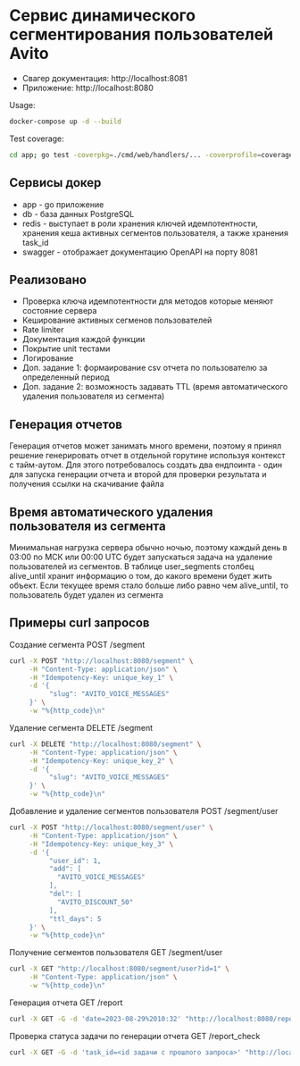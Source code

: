 # Сервис динамического сегментирования пользователей Avito

- Свагер документация: http://localhost:8081
- Приложение: http://localhost:8080

Usage:
``` bash
docker-compose up -d --build
```
Test coverage:
``` bash
cd app; go test -coverpkg=./cmd/web/handlers/... -coverprofile=coverage.out ./tests -coverprofile=coverage.out ./... && go tool cover -html=coverage.out && rm coverage.out
```

## Сервисы докер
 
- app - go приложение
- db - база данных PostgreSQL
- redis - выступает в роли хранения ключей идемпотентности, хранения кеша активных сегментов пользователя, а также хранения task_id
- swagger - отображает документацию OpenAPI на порту 8081

## Реализовано

- Проверка ключа идемпотентности для методов которые меняют состояние сервера
- Кеширование активных сегменов пользователей
- Rate limiter
- Документация каждой функции
- Покрытие unit тестами
- Логирование
- Доп. задание 1: формаирование csv отчета по пользователю за определенный период
- Доп. задание 2: возможность задавать TTL (время автоматического удаления пользователя из сегмента)

## Генерация отчетов 
Генерация отчетов может занимать много времени, поэтому я принял решение генерировать отчет в отдельной горутине используя контекст с тайм-аутом.
Для этого потребовалось создать два ендпоинта - один для запуска генерации отчета и второй для проверки результата и получения ссылки на скачивание файла

## Время автоматического удаления пользователя из сегмента
Минимальная нагрузка сервера обычно ночью, поэтому каждый день в 03:00 по МСК или 00:00 UTC будет запускаться задача на удаление пользователей из сегментов.
В таблице user_segments столбец alive_until хранит информацию о том, до какого времени будет жить объект.
Если текущее время стало больше либо равно чем alive_until, то пользователь будет удален из сегмента

## Примеры curl запросов

Создание сегмента POST /segment
``` bash
curl -X POST "http://localhost:8080/segment" \
     -H "Content-Type: application/json" \
     -H "Idempotency-Key: unique_key_1" \
     -d '{
          "slug": "AVITO_VOICE_MESSAGES"
     }' \
     -w "%{http_code}\n"
```

Удаление сегмента DELETE /segment
``` bash
curl -X DELETE "http://localhost:8080/segment" \
     -H "Content-Type: application/json" \
     -H "Idempotency-Key: unique_key_2" \
     -d '{
          "slug": "AVITO_VOICE_MESSAGES"
     }' \
     -w "%{http_code}\n"
```

Добавление и удаление сегментов пользователя POST /segment/user
``` bash
curl -X POST "http://localhost:8080/segment/user" \
     -H "Content-Type: application/json" \
     -H "Idempotency-Key: unique_key_3" \
     -d '{
          "user_id": 1,
          "add": [
            "AVITO_VOICE_MESSAGES"
          ],
          "del": [
            "AVITO_DISCOUNT_50"
          ],
          "ttl_days": 5
     }' \
     -w "%{http_code}\n"
```

Получение сегментов пользователя GET /segment/user
``` bash
curl -X GET "http://localhost:8080/segment/user?id=1" \
     -H "Content-Type: application/json" \
     -w "%{http_code}\n"
```

Генерация отчета GET /report
``` bash
curl -X GET -G -d 'date=2023-08-29%2010:32' "http://localhost:8080/report"
```

Проверка статуса задачи по генерации отчета GET /report_check
``` bash
curl -X GET -G -d 'task_id=<id задачи с прошлого запроса>' "http://localhost:8080/report_check"
```
